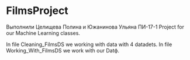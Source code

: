 # FilmsProject
Выполнили Целищева Полина и Южанинова Ульяна ПИ-17-1
Project for our Machine Learning  classes.

In file Cleaning_FilmsDS we working with data with 4 datadets.
In file Working_With_FilmsDS we work with our Datф.

 
